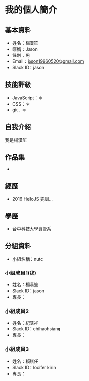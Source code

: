 # 我的個人簡介

## 基本資料
- 姓名：楊漢笙
- 暱稱：Jason
- 性別：男
- Email：jason19960520@gmail.com
- Slack ID：jason

## 技能評級
- JavaScript：＊
- CSS：＊
- git：＊

## 自我介紹
我是楊漢笙

## 作品集
- 

## 經歷
- 2016 HelloJS 完訓...

## 學歷
- 台中科技大學資管系

## 分組資料
- 小組名稱：nutc

### 小組成員1(我)
- 姓名：楊漢笙
- Slack ID：jason
- 專長：

### 小組成員2
- 姓名：紀晧祥
- Slack ID：chihaohsiang
- 專長：

### 小組成員3
- 姓名：賴麒任
- Slack ID：locifer kirin
- 專長：
